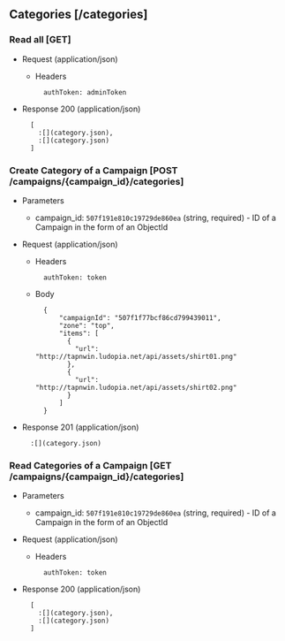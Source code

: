 ## Categories [/categories]

### Read all [GET]

+ Request (application/json)

    + Headers

            authToken: adminToken

+ Response 200 (application/json)

        [
          :[](category.json),
          :[](category.json)
        ]

### Create Category of a Campaign [POST /campaigns/{campaign_id}/categories]

+ Parameters
    + campaign_id: `507f191e810c19729de860ea` (string, required) - ID of a Campaign in the form of an ObjectId

+ Request (application/json)

    + Headers

            authToken: token

    + Body

            {
                "campaignId": "507f1f77bcf86cd799439011",
                "zone": "top",
                "items": [
                  {
                    "url": "http://tapnwin.ludopia.net/api/assets/shirt01.png"
                  },
                  {
                    "url": "http://tapnwin.ludopia.net/api/assets/shirt02.png"
                  }
                ]
            }

+ Response 201 (application/json)

        :[](category.json)

### Read Categories of a Campaign [GET /campaigns/{campaign_id}/categories]

+ Parameters
    + campaign_id: `507f191e810c19729de860ea` (string, required) - ID of a Campaign in the form of an ObjectId

+ Request (application/json)

    + Headers

            authToken: token

+ Response 200 (application/json)

        [
          :[](category.json),
          :[](category.json)
        ]
